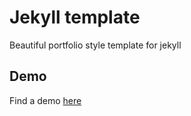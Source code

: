# Jekyll template
Beautiful portfolio style template for jekyll

## Demo
Find a demo [here](http://nikrich.github.io/jekyll-slender-template/#)
